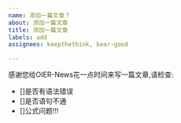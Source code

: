 ```yaml
---
name: 添加一篇文章？
about: 添加一篇文章
title: 添加一篇文章
labels: add
assignees: keepthethink, bear-good

---
```


感谢您给OIER-News花一点时间来写一篇文章,请检查:
- []是否有语法错误
- []是否语句不通
- []公式问题!!!
